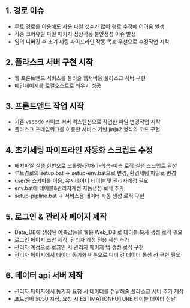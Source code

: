 
## 1. 경로 이슈

- 루트 경로를 이용해도 사용 파일 갯수가 많아 경로 수정에 어려움 발생
- 각종 코어유틸 파일 패키지 정상작동 불안정성 이슈 발생
- 임의 디버깅 후 초기 세팅 파이프라인 작동 목표 우선으로 수정작업 시작


## 2. 플라스크 서버 구현 시작

- 웹 프론트앤드 서비스를 불러줄 웹서버용 플라스크 서버 구현
- 메인페이지를 로컬호스트로 띄우기 성공

## 3. 프론트앤드 작업 시작

- 기존 vscode 라이브 서버 익스텐션으로 작업한 파일 변경작업 시작
- 플라스크 프레임워크를 이용한 서비스 기반 jinja2 형식의 코드 구현


## 4. 초기세팅 파이프라인 자동화 스크립트 수정

- 배치파일 실행 한번으로 크롤링-전처리-학습-예측 로직 실행 스크립트 완성
- 루트경로의 setup.bat -> setup-env.bat으로 변경, 환경세팅 파일로 변경
- user용 스키마를 이용, 유저데이터 테이블 및 관리자계정 필요
- env.bat에 테이블&관리자계정 자동생성 로직 추가
- setup-pipline.bat -> 서비스용 데이터 자동 생성 로직 구현


## 5. 로그인 & 관리자 페이지 제작

- Data_DB에 생성된 예측값들을 웹용 Web_DB 로 테이블 복사 생성 로직 필요
- 로그인 페이지 초안 제작, 관리자 계정 전용 세션 추가
- 관리자 계정으로 로그인 시 관리자 페이지 탭 생성 로직 구현
- 관리자 페이지에서 데이터 동기화 버튼으로 디비 간 데이터 통신 선 구현 필요


## 6. 데이터 api 서버 제작

- 관리자 페이지에서 동기화 요청 시 데이터를 전달해줄 플라스크 서버 추가 제작
- 포트넘버 5050 지정, 요청 시 ESTIMATIONFUTURE 테이블 데이터 전달
